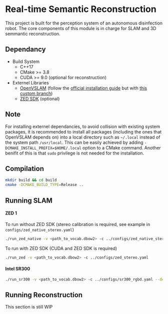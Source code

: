 # Real-time Semantic Reconstruction

This project is built for the perception system of an autonomous disinfection robot. The core
components of this module is in charge for SLAM and 3D semmantic reconstruction.

## Dependancy
* Build System
    * C++17
    * CMake >= 3.8
    * CUDA >= 9.0 (optional for reconstruction)
* Externel Libraries
    * [OpenVSLAM](https://github.com/xdspacelab/openvslam)
      (follow the
      [official installation guide](https://openvslam.readthedocs.io/en/master/installation.html)
      but with
      [this custom branch](https://github.com/alvinsunyixiao/openvslam/tree/system_inherit))
    * [ZED SDK](https://www.stereolabs.com/developers/release/) (optional)

## Note

For installing externel dependancies, to avoid collision with existing system packages, it is
recommended to install all packages (including the ones that OpenVSLAM depends on) into
a local directory such as `~/.local` instead of the system path `/usr/local`. This can
be easily achieved by adding `-DCMAKE_INSTALL_PREFIX=$HOME/.local` option to a CMake command.
Another benifit of this is that `sudo` privilege is not needed for the installation.

## Compilation

```bash
mkdir build && cd build
cmake -DCMAKE_BUILD_TYPE=Release ..
```

## Running SLAM

#### ZED 1

To run without ZED SDK (stereo calibration is required,
                        see example in `configs/zed_native_stereo.yaml`)

```bash
./run_zed_native -v <path_to_vocab.dbow2> -c ../configs/zed_native_stereo.yaml --devid 0
```

To run with ZED SDK (CUDA and ZED SDK is required)

```bash
./run_zed -v <path_to_vocab.dbow2> -c ../configs/zed_stereo.yaml
```

#### Intel SR300

```bash
./run_sr300 -v <path_to_vocab.dbow2> -c ../configs/sr300_rgbd.yaml --depth
```

## Running Reconstruction

This section is still WIP

